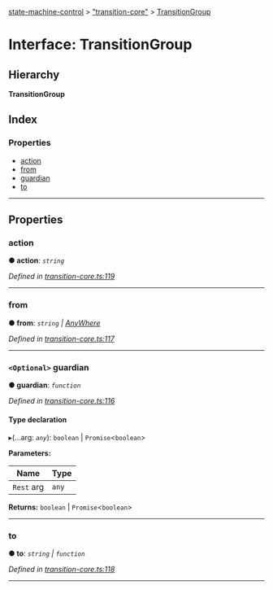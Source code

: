 [state-machine-control](../README.md) > ["transition-core"](../modules/_transition_core_.md) > [TransitionGroup](../interfaces/_transition_core_.transitiongroup.md)

# Interface: TransitionGroup

## Hierarchy

**TransitionGroup**

## Index

### Properties

* [action](_transition_core_.transitiongroup.md#action)
* [from](_transition_core_.transitiongroup.md#from)
* [guardian](_transition_core_.transitiongroup.md#guardian)
* [to](_transition_core_.transitiongroup.md#to)

---

## Properties

<a id="action"></a>

###  action

**● action**: *`string`*

*Defined in [transition-core.ts:119](https://github.com/TianyiLi/state-machine/blob/68d1224/src/transition-core.ts#L119)*

___
<a id="from"></a>

###  from

**● from**: *`string` \| [AnyWhere](../modules/_transition_core_.md#anywhere)*

*Defined in [transition-core.ts:117](https://github.com/TianyiLi/state-machine/blob/68d1224/src/transition-core.ts#L117)*

___
<a id="guardian"></a>

### `<Optional>` guardian

**● guardian**: *`function`*

*Defined in [transition-core.ts:116](https://github.com/TianyiLi/state-machine/blob/68d1224/src/transition-core.ts#L116)*

#### Type declaration
▸(...arg: *`any`*): `boolean` \| `Promise`<`boolean`>

**Parameters:**

| Name | Type |
| ------ | ------ |
| `Rest` arg | `any` |

**Returns:** `boolean` \| `Promise`<`boolean`>

___
<a id="to"></a>

###  to

**● to**: *`string` \| `function`*

*Defined in [transition-core.ts:118](https://github.com/TianyiLi/state-machine/blob/68d1224/src/transition-core.ts#L118)*

___

